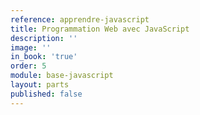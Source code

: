 ```yaml
---
reference: apprendre-javascript
title: Programmation Web avec JavaScript
description: ''
image: ''
in_book: 'true'
order: 5
module: base-javascript
layout: parts
published: false
---
```

